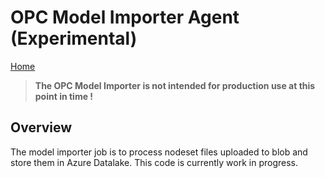 # OPC Model Importer Agent (Experimental)

[Home](../readme.md)

> **The OPC Model Importer is not intended for production use at this point in time !**

## Overview

The model importer job is to process nodeset files uploaded to blob and store them in Azure Datalake.  This code is currently work in progress.

